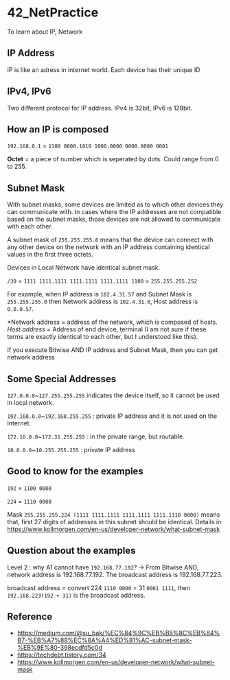 # 42_NetPractice
To learn about IP, Network 

## IP Address
IP is like an adress in internet world. Each device has their unique ID

## IPv4, IPv6
Two different protocol for IP address. IPv4 is 32bit, IPv6 is 128bit.

## How an IP is composed
`192.168.0.1` = `1100 0000.1010 1000.0000 0000.0000 0001`

**Octet** = a piece of number which is seperated by dots. Could range from 0 to 255.

## Subnet Mask
With subnet masks, some devices are limited as to which other devices they can communicate with.  In cases where the IP addresses are not compatible based on the subnet masks, those devices are not allowed to communicate with each other.

A subnet mask of `255.255.255.0` means that the device can connect with any other device on the network with an IP address containing identical values in the first three octets. 

Devices in Local Network have identical subnet mask.

`/30` = `1111 1111.1111 1111.1111 1111.1111 1100` = `255.255.255.252`

For example, when IP address is `102.4.31.57` and Subnet Mask is `255.255.255.0` then Network address is `102.4.31.0`, Host address is `0.0.0.57`.

*Network address = address of the network, which is composed of hosts.
*Host address* = Address of end device, terminal (I am not sure if these terms are exactly identical to each other, but I understood like this).

If you execute Bitwise AND IP address and Subnet Mask, then you can get network address
## Some Special Addresses
`127.0.0.0`~`127.255.255.255` indicates the device itself, so it cannot be used in local network.

`192.168.0.0`~`192.168.255.255` : private IP address and it is not used on the Internet.

`172.16.0.0`~`172.31.255.255` : in the private range, but routable.

`10.0.0.0`~`10.255.255.255` : private IP address

## Good to know for the examples
`192` = `1100 0000`

`224` = `1110 0000`

Mask `255.255.255.224 (1111 1111.1111 1111.1111 1111.1110 0000)` means that, first 27 digits of addresses in this subnet should be identical. Details in https://www.kollmorgen.com/en-us/developer-network/what-subnet-mask

## Question about the examples
Level 2 : why A1 cannot have `192.168.77.192`? -> From Bitwise AND, network address is 192.168.77.192. The broadcast address is 192.168.77.223. 

broadcast address = convert 224 `1110 0000` = 31 `0001 1111`, then `192.168.223(192 + 31)` is the broadcast address. 


## Reference
* https://medium.com/@su_bak/%EC%84%9C%EB%B8%8C%EB%84%B7-%EB%A7%88%EC%8A%A4%ED%81%AC-subnet-mask-%EB%9E%80-398ecdfd5c0d
* https://techdebt.tistory.com/34
* https://www.kollmorgen.com/en-us/developer-network/what-subnet-mask
